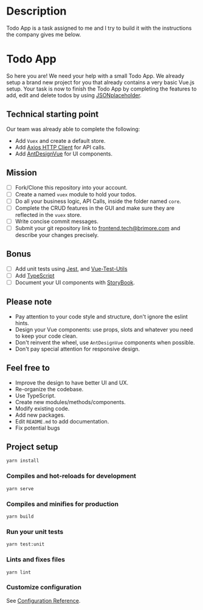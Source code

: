 # Description

Todo App is a task assigned to me and I try to build it with the instructions the company gives me below.

# Todo App

So here you are! We need your help with a small Todo App. We already setup a brand new project for you that already contains a very basic Vue.js setup.
Your task is now to finish the Todo App by completing the features to add, edit and delete todos by using [JSONplaceholder](https://jsonplaceholder.typicode.com/).

## Technical starting point
Our team was already able to complete the following:

* Add `Vuex` and create a default store.
* Add [Axios HTTP Client](https://2x.antdv.com/docs/vue/introduce/) for API calls.
* Add [AntDesignVue](https://2x.antdv.com/docs/vue/introduce/) for UI components.

## Mission
- [ ] Fork/Clone this repository into your account.
- [ ] Create a named `vuex` module to hold your todos.
- [ ] Do all your business logic, API Calls, inside the folder named `core`.
- [ ] Complete the CRUD features in the GUI and make sure they are reflected in the `vuex` store.
- [ ] Write concise commit messages.
- [ ] Submit your git repository link to frontend.tech@brimore.com and describe your changes precisely.

## Bonus
- [ ] Add unit tests using [Jest](https://jestjs.io/), and [Vue-Test-Utils](https://next.vue-test-utils.vuejs.org/)
- [ ] Add [TypeScript](https://typescriptlang.org)
- [ ] Document your UI components with [StoryBook](https://storybook.js.org/docs/vue/writing-docs/introduction).

## Please note
- Pay attention to your code style and structure, don't ignore the eslint hints.
- Design your Vue components: use props, slots and whatever you need to keep your code clean.
- Don't reinvent the wheel, use `AntDesignVue` components when possible.
- Don't pay special attention for responsive design.

## Feel free to
- Improve the design to have better UI and UX.
- Re-organize the codebase.
- Use TypeScript.
- Create new modules/methods/components.
- Modify existing code.
- Add new packages.
- Edit `README.md` to add documentation.
- Fix potential bugs


## Project setup

```
yarn install
```

### Compiles and hot-reloads for development

```
yarn serve
```

### Compiles and minifies for production

```
yarn build
```

### Run your unit tests

```
yarn test:unit
```

### Lints and fixes files

```
yarn lint
```

### Customize configuration

See [Configuration Reference](https://cli.vuejs.org/config/).
